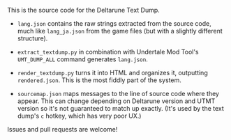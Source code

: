 This is the source code for the Deltarune Text Dump.

- `lang.json` contains the raw strings extracted from the source code, much like `lang_ja.json` from the game files (but with a slightly different structure).

- `extract_textdump.py` in combination with Undertale Mod Tool's `UMT_DUMP_ALL` command generates `lang.json`.

- `render_textdump.py` turns it into HTML and organizes it, outputting `rendered.json`. This is the most fiddly part of the system.

- `sourcemap.json` maps messages to the line of source code where they appear. This can change depending on Deltarune version and UTMT version so it's not guaranteed to match up exactly. (It's used by the text dump's `c` hotkey, which has very poor UX.)

Issues and pull requests are welcome!
